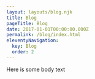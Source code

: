 ```yaml
---
layout: layouts/blog.njk
title: Blog
pageTitle: Blog
date: 2017-01-01T00:00:00.000Z
permalink: /blog/index.html
eleventyNavigation:
  key: Blog
  order: 2
---
```

Here is some body text